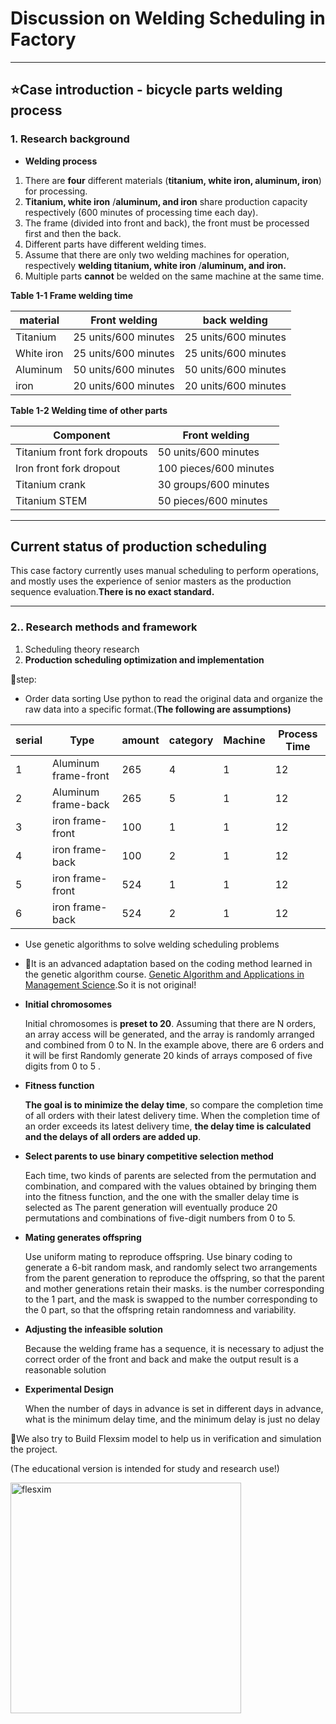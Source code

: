 # Discussion on Welding Scheduling in Factory

---

## ⭐Case introduction - bicycle parts welding process

### 1. Research background

- **Welding process**
1. There are **four** different materials (**titanium, white iron, aluminum, iron**) for processing.
2. **Titanium, white iron** /**aluminum, and iron** share production capacity respectively (600 minutes of processing time each day).
3. The frame (divided into front and back), the front must be processed first and then the back.
4. Different parts have different welding times.
5. Assume that there are only two welding machines for operation, respectively **welding titanium, white iron** /**aluminum, and iron.**
6. Multiple parts **cannot** be welded on the same machine at the same time.

**Table 1-1 Frame welding time**

| material | Front  welding | back welding |
| --- | --- | --- |
| Titanium | 25 units/600 minutes | 25 units/600 minutes |
| White iron | 25 units/600 minutes | 25 units/600 minutes |
| Aluminum | 50 units/600 minutes | 50 units/600 minutes |
| iron | 20 units/600 minutes | 20 units/600 minutes |

**Table 1-2 Welding time of other parts**

| Component | Front  welding |
| --- | --- |
| Titanium front fork dropouts | 50 units/600 minutes |
| Iron front fork dropout | 100 pieces/600 minutes |
| Titanium crank | 30 groups/600 minutes |
| Titanium STEM | 50 pieces/600 minutes |

---

## Current status of production scheduling

This case factory currently uses manual scheduling to perform operations, and mostly uses the experience of senior masters as the production sequence evaluation.**There is no exact standard.**

---

### 2.. Research methods and framework

1. Scheduling theory research
2. **Production scheduling optimization and implementation**

📜step:

- Order data sorting Use python to read the original data and organize the raw data into a specific format.(**The following are assumptions)**

| serial | Type | amount | category | Machine  | Process Time |
| --- | --- | --- | --- | --- | --- |
| 1 | Aluminum frame-front | 265 | 4 | 1 | 12 |
| 2 | Aluminum frame-back | 265 | 5 | 1 | 12 |
| 3 | iron frame-front | 100 | 1 | 1 | 12 |
| 4 | iron frame-back | 100 | 2 | 1 | 12 |
| 5 | iron frame-front | 524 | 1 | 1 | 12 |
| 6 | iron frame-back | 524 | 2 | 1 | 12 |

- Use genetic algorithms to solve welding scheduling problems
- 🎲It is an advanced adaptation based on the coding method learned in the genetic algorithm course. [Genetic Algorithm and Applications in Management Science](https://timetable.nycu.edu.tw/?r=main/crsoutline&Acy=111&Sem=2&CrsNo=517408&lang=zh-tw).So it is not original!
    
    
- **Initial chromosomes**
    
     Initial chromosomes is **preset to 20**. Assuming that there are N orders, an array access will be generated, and the array is randomly arranged and combined from 0 to N. In the example above, there are 6 orders and it will be first Randomly generate 20 kinds of arrays composed of five digits from 0 to 5 .
    
- **Fitness function**
    
    **The goal is to minimize the delay time**, so compare the completion time of all orders with their latest delivery time. When the completion time of an order exceeds its latest delivery time, **the delay time is calculated and the delays of all orders are added up**.
    
- **Select parents to use binary competitive selection method**
    
    Each time, two kinds of parents are selected from the permutation and combination, and compared with the values obtained by bringing them into the fitness function, and the one with the smaller delay time is selected as The parent generation will eventually produce 20 permutations and combinations of five-digit numbers from 0 to 5.
    
- **Mating generates offspring**
    
    Use uniform mating to reproduce offspring. Use binary coding to generate a 6-bit random mask, and randomly select two arrangements from the parent generation to reproduce the offspring, so that the parent and mother generations retain their masks. is the number corresponding to the 1 part, and the mask is swapped to the number corresponding to the 0 part, so that the offspring retain randomness and variability.
    
- **Adjusting the infeasible solution**
    
    Because the welding frame has a sequence, it is necessary to adjust the correct order of the front and back and make the output result is a reasonable solution
    
- **Experimental Design**
    
    When the number of days in advance is set in different days in advance, what is the minimum delay time, and the minimum delay is just no delay
    

📏We also try to Build Flexsim model to help us in verification and simulation the project.

(The educational version is intended for study and research use!)

<img width="369" alt="flesxim" src="https://github.com/Linszuchi047/Discussion-on-Lathe-and-Welding-Scheduling-in-Factory/assets/140520487/cfde03ff-abea-456b-a377-a05f9e6a4de3">

